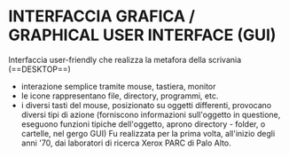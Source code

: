 # INTERFACCIA GRAFICA / GRAPHICAL USER INTERFACE (GUI)
Interfaccia user-friendly che realizza la metafora della scrivania (==DESKTOP==)
- interazione semplice tramite mouse, tastiera, monitor
- le icone rappresentano file, directory, programmi, etc.
- i diversi tasti del mouse, posizionato su oggetti differenti, provocano diversi tipi di azione (forniscono informazioni sull'oggetto in questione, eseguono funzioni tipiche dell'oggetto, aprono directory - folder, o cartelle, nel gergo GUI)
Fu realizzata per la prima volta, all'inizio degli anni '70, dai laboratori di ricerca Xerox PARC di Palo Alto.